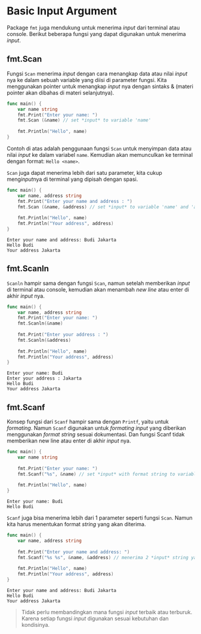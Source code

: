 # Basic Input Argument  

Package `fmt` juga mendukung untuk menerima *input* dari terminal atau console. Berikut beberapa fungsi yang dapat digunakan untuk menerima *input*.  

## fmt.Scan  
Fungsi `Scan` menerima *input* dengan cara menangkap data atau nilai *input* nya ke dalam sebuah variable yang diisi di parameter fungsi. Kita menggunakan pointer untuk menangkap *input* nya dengan sintaks & (materi pointer akan dibahas di materi selanjutnya).  
```go 
func main() {  
	var name string  
	fmt.Print("Enter your name: ")  
	fmt.Scan (&name) // set *input* to variable 'name'  
	
	fmt.Println("Hello", name)  
}  
```

Contoh di atas adalah penggunaan fungsi `Scan` untuk menyimpan data atau nilai *input* ke dalam variabel `name`. Kemudian akan memunculkan ke terminal dengan format: `Hello <name>`.  

`Scan` juga dapat menerima lebih dari satu parameter, kita cukup meng*input*nya di terminal yang dipisah dengan spasi.  

```go
func main() {  
	var name, address string  
	fmt.Print("Enter your name and address : ")  
	fmt.Scan (&name, &address) // set *input* to variable 'name' and 'address'  
	
	fmt.Println("Hello", name)  
	fmt.Println("Your address", address)  
} 
```
```output
Enter your name and address: Budi Jakarta 
Hello Budi  
Your address Jakarta  
```

## fmt.Scanln  
`Scanln` hampir sama dengan fungsi `Scan`, namun setelah memberikan *input* di terminal atau console, kemudian akan menambah *new line* atau enter di akhir *input* nya.  

```go
func main() {  
	var name, address string  
	fmt.Print("Enter your name: ")  
	fmt.Scanln(&name)  
	
	fmt.Print("Enter your address : ")  
	fmt.Scanln(&address)  
	
	fmt.Println("Hello", name)  
	fmt.Println("Your address", address) 
}  
```
```output
Enter your name: Budi  
Enter your address : Jakarta  
Hello Budi  
Your address Jakarta  
```

## fmt.Scanf  
Konsep fungsi dari `Scanf` hampir sama dengan `Printf`, yaitu untuk *formating*. Namun `Scanf` digunakan untuk *formating* *input* yang diberikan menggunakan *format string* sesuai dokumentasi. Dan fungsi Scanf tidak memberikan new line atau enter di akhir *input* nya.  

```go
func main() {  
	var name string  
	
	fmt.Print("Enter your name: ")  
	fmt.Scanf("%s", &name) // set *input* with format string to variable name  
	
	fmt.Println("Hello", name)  
}  
```
```output
Enter your name: Budi  
Hello Budi  
```

`Scanf` juga bisa menerima lebih dari 1 parameter seperti fungsi `Scan`. Namun kita harus menentukan format *string* yang akan diterima.  
```go
func main() {  
	var name, address string  
	
	fmt.Print("Enter your name and address: ")  
	fmt.Scanf("%s %s", &name, &address) // menerima 2 *input* string yang dipisahkan oleh spasi, yang per 
	
	fmt.Println("Hello", name)  
	fmt.Println("Your address", address)  
}
```
```output
Enter your name and address: Budi Jakarta  
Hello Budi  
Your address Jakarta  
```
>Tidak perlu membandingkan mana fungsi *input* terbaik atau terburuk. Karena setiap fungsi *input* digunakan sesuai kebutuhan dan kondisinya.
